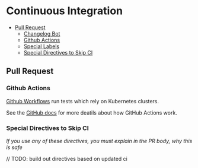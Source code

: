 # Continuous Integration
- [Pull Request](#pull-request)
    - [Changelog Bot](#changelog-bot)
    - [Github Actions](#github-actions)
    - [Special Labels](#special-labels)
    - [Special Directives to Skip CI](#special-directives-to-skip-ci)

## Pull Request

### Github Actions
[Github Workflows](/.github/workflows) run tests which rely on Kubernetes clusters.

See the [GitHub docs](https://docs.github.com/en/actions/automating-builds-and-tests/about-continuous-integration#about-continuous-integration-using-github-actions) for more deatils about how GitHub Actions work.


### Special Directives to Skip CI
*If you use any of these directives, you must explain in the PR body, why this is safe*

// TODO: build out directives based on updated ci